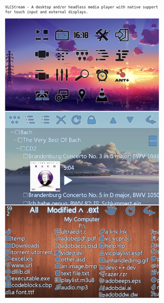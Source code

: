 	VLCStream - A desktop and/or headless media player with native support for touch input and external displays.


![screenshots of app](./Screenshots/home_audio.png)
![screenshots of app](./Screenshots/playlist_tree.png)
![screenshots of app](./Screenshots/browser_files.png)

